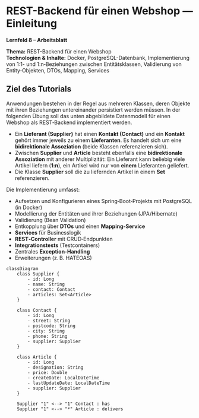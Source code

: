 
# REST-Backend für einen Webshop — Einleitung

**Lernfeld 8 – Arbeitsblatt**

**Thema:** REST-Backend für einen Webshop  
**Technologien & Inhalte:** Docker, PostgreSQL-Datenbank, Implementierung von 1:1- und 1:n‑Beziehungen zwischen Entitätsklassen, Validierung von Entity‑Objekten, DTOs, Mapping, Services

## Ziel des Tutorials
Anwendungen bestehen in der Regel aus mehreren Klassen, deren Objekte mit ihren Beziehungen untereinander persistiert werden müssen. In der folgenden Übung soll das unten abgebildete Datenmodell für einen Webshop als REST‑Backend implementiert werden.

- Ein **Lieferant (Supplier)** hat einen **Kontakt (Contact)** und ein **Kontakt** gehört immer jeweils zu einem **Lieferanten**. Es handelt sich um eine **bidirektionale Assoziation** (beide Klassen referenzieren sich).
- Zwischen **Supplier** und **Article** besteht ebenfalls eine **bidirektionale Assoziation** mit anderer Multiplizität: Ein Lieferant kann beliebig viele Artikel liefern (**1:n**), ein Artikel wird nur von **einem** Lieferanten geliefert.
- Die Klasse **Supplier** soll die zu liefernden Artikel in einem **Set** referenzieren.

Die Implementierung umfasst:
- Aufsetzen und Konfigurieren eines Spring‑Boot‑Projekts mit PostgreSQL (in Docker)
- Modellierung der Entitäten und ihrer Beziehungen (JPA/Hibernate)
- Validierung (Bean Validation)
- Entkopplung über **DTOs** und einen **Mapping‑Service**
- **Services** für Businesslogik
- **REST‑Controller** mit CRUD‑Endpunkten
- **Integrationstests** (Testcontainers)
- Zentrales **Exception‑Handling**
- Erweiterungen (z. B. HATEOAS)

```mermaid
classDiagram
    class Supplier {
        - id: Long
        - name: String
        - contact: Contact
        - articles: Set<Article>
    }

    class Contact {
        - id: Long
        - street: String
        - postcode: String
        - city: String
        - phone: String
        - supplier: Supplier
    }

    class Article {
        - id: Long
        - designation: String
        - price: Double
        - createDate: LocalDateTime
        - lastUpdateDate: LocalDateTime
        - supplier: Supplier
    }

    Supplier "1" <--> "1" Contact : has
    Supplier "1" <--> "*" Article : delivers
```